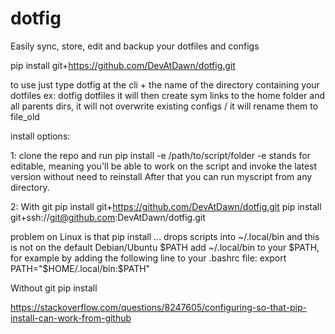 # dotfig
Easily sync, store, edit and backup your dotfiles and configs 


pip install git+https://github.com/DevAtDawn/dotfig.git


to use just type dotfig at the cli + the name of the directory containing your dotfiles
ex: dotfig dotfiles
it will then create sym links to the home folder and all parents dirs, it will not overwrite existing configs / it will rename them to file_old

install options:

1:
clone the repo and run pip install -e /path/to/script/folder
-e stands for editable, meaning you'll be able to work on the script and invoke the latest version without need to reinstall
After that you can run myscript from any directory.

2:
With git
pip install git+https://github.com/DevAtDawn/dotfig.git
pip install git+ssh://git@github.com:DevAtDawn/dotfig.git

problem on Linux is that pip install ... drops scripts into ~/.local/bin and this is not on the default Debian/Ubuntu $PATH
add ~/.local/bin to your $PATH, for example by adding the following line to your .bashrc file:
export PATH="$HOME/.local/bin:$PATH"


Without git
pip install


https://stackoverflow.com/questions/8247605/configuring-so-that-pip-install-can-work-from-github
